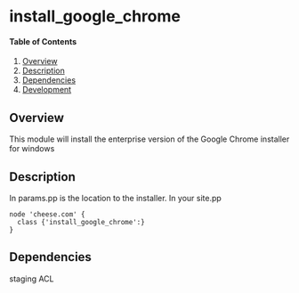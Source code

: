 # install_google_chrome

#### Table of Contents
1. [Overview](#overview)
2. [Description](#description)
3. [Dependencies](#dependencies)
4. [Development](#development)

## Overview
This module will install the enterprise version of the Google Chrome installer for windows

## Description
In params.pp is the location to the installer.
In your site.pp
```puppet
node 'cheese.com' {
  class {'install_google_chrome':}
}
```

## Dependencies
staging
ACL
